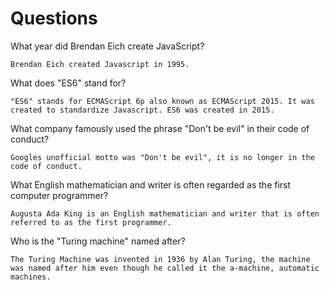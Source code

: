 # Questions

What year did Brendan Eich create JavaScript?

```
Brendan Eich created Javascript in 1995.
```

What does "ES6" stand for?

```
"ES6" stands for ECMAScript 6p also known as ECMAScript 2015. It was created to standardize Javascript. ES6 was created in 2015. 
```

What company famously used the phrase "Don't be evil" in their code of conduct?

```
Googles unofficial motto was "Don't be evil", it is no longer in the code of conduct. 
```

What English mathematician and writer is often regarded as the first computer programmer?

```
Augusta Ada King is an English mathematician and writer that is often referred to as the first programmer.
```

Who is the "Turing machine" named after?

```
The Turing Machine was invented in 1936 by Alan Turing, the machine was named after him even though he called it the a-machine, automatic machines.  
```
